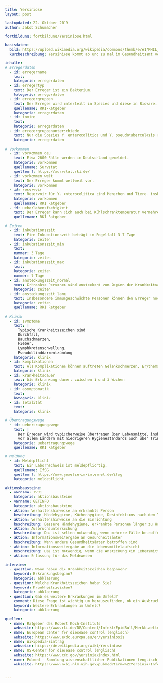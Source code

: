 ```yaml
---
title: Yersiniose
layout: post

lastupdated: 22. Oktober 2019
author: Jakob Schumacher

fortbildung: fortbildung/Yersiniose.html

basisdaten:
  bild: https://upload.wikimedia.org/wikipedia/commons/thumb/e/e1/PHIL_1918_lores_Floureszenz_Yersinia.jpg/450px-PHIL_1918_lores_Floureszenz_Yersinia.jpg
  kurzbeschreibung: Yersiniose kommt ab und zu mal im Gesundheitsamt vor. Große Ausbrüche sind in Deutschland sehr selten.

inhalte:  
# Erregerdaten
  - id: erregername
    text: 
    kategorie: erregerdaten
  - id: erregertyp
    text: Der Erreger ist ein Bakterium. 
    kategorie: erregerdaten
  - id: erregergruppen
    text: Der Erreger wird unterteilt in Spezies und diese in Biovare.
    quellename: RKI-Ratgeber 
    kategorie: erregerdaten 
  - id: toxine
    text: 
    kategorie: erregerdaten
  - id: erregergruppenunterschiede
    text: Nur die Spezies Y. enterocolitica und Y. pseudotuberculosis rufen die Erkrankung Yersiniose vor. 
    kategorie: erregerdaten
    
# Vorkommen
  - id: vorkommen_deu
    text: Etwa 2600 Fälle werden in Deutschland gemeldet.
    kategorie: vorkommen
    quellename: Survstat
    quelleurl: https://survstat.rki.de/
  - id: vorkommen_welt
    text: Der Erreger kommt weltweit vor.
    kategorie: vorkommen
  - id: reservoir
    text: Reservoir für Y. enterocolitica sind Menschen und Tiere, insbesondere Schweine. Y. pseudotuberculosis kommt überwiegend in Vögeln und Nagetieren vor.
    kategorie: vorkommen
    quellename: RKI Ratgeber
  - id: ueberlebensfaehigkeit
    text: Der Erreger kann sich auch bei Kühlschranktemperatur vermehren
    quellename: RKI Ratgeber
    
# Zeiten
  - id: inkubationszeit
    text: Eine Inkubationszeit beträgt im Regelfall 3-7 Tage
    kategorie: zeiten
  - id: inkubationszeit_min
    text: 
    nummer: 3 Tage
    kategorie: zeiten
  - id: inkubationszeit_max
    text:
    kategorie: zeiten
    nummer: 7 Tage
  - id: ansteckungszeit_normal
    text: Erkrankte Personen sind ansteckend vom Beginn der Krankheitszeichen bis 2-3 Wochen nach Symptom-Ende
    kategorie: zeiten
  - id: ansteckungszeit_lang 
    text: Insbesondere immungeschwächte Personen können den Erreger noch lange Zeit ausscheiden
    kategorie: zeiten
    quellename: RKI Ratgeber
    
# Klinik
  - id: symptome
    text: |
      Typische Krankheitszeichen sind
      Durchfall,
      Bauchschmerzen,
      Fieber,
      Lymphknotenschwellung,
      Pseudoblinddarmentzündung
    kategorie: klinik
  - id: komplikationen
    text: Als Komplikationen können auftreten Gelenkschmerzen, Erythema nodosum und Reizdarmsyndrom
    kategorie: klinik
  - id: krankheitsdauer
    text: Die Erkrankung dauert zwischen 1 und 3 Wochen
    kategorie: klinik
  - id: asymptomatik
    text: 
    kategorie: klinik
  - id: letalität
    text: 
    kategorie: klinik

# Übertragungswege
  - id: uebertragungswege
    text: | 
      Der Erreger wird typischerweise übertragen über Lebensmittel insbesondere Schweinefleisch, Rohmlich, aber auch Salate und andere Rohprodukte 
      vor allem Ländern mit niedrigeren Hygienestandards auch über Trinkwasser oder Baden. Direkte Übertragungen von Mensch zu Mensch sind selten.
    kategorie: uebertragungswege
    quellename: RKI Ratgeber

# Meldung
  - id: Meldepflicht
    text: Ein Labornachweis ist meldepflichtig.
    quellename: IfSG
    quelleurl: https://www.gesetze-im-internet.de/ifsg
    kategorie: meldepflicht

aktionsbausteine:
  - varname: TV31
    kategorie: aktionsbausteine
  - varname: GETINFO
    kategorie: aktionsbausteine
  - aktion: Verhaltenshinweise an erkrankte Person
    beschreibung: Händehygiene, Küchenhygiene, Desinfektions nach dem Toilettengang
  - aktion: Verhaltenshinweise an die Einrichtung
    beschreibung: Bessere Händehygiene, erkrankte Personen länger zu Hause lassen, Küchenhygiene, Speisen durchgaren, ggf. Isolierung (Heim, Krankenhaus o.ä.), eigene Toilette für erkrankte Personen, Desinfektion (z.B. tägliche Wischdesinfektion), Wäsche mindestens 60° plus Desinfektionswaschmittel waschen (nach Desinfektionsmittelliste RKI), Minimierung Personalbewegung.
  - aktion: Ausbruchsuntersuchung
    beschreibung: Das ist selten notwendig, wenn mehrere Fälle betroffen sind und dadurch möglicherweise weitere Fälle verhindert werden können
  - aktion: Informationsweitergabe an Gesundheitsämter
    beschreibung: Wenn andere Gesundheitsämter betroffen sind
  - aktion: Informationsweitergabe an die Lebensmittelaufsicht 
    beschreibung: Das ist notwendig, wenn die Ansteckung ein Lebensmittel als Quelle ergibt
  - aktion: Erfassung für das Meldewesen
  
interview:     
  - question: Wann haben die Krankheitszeichen begonnen?
    keyword: Erkrankungsbeginn?
    kategorie: abklaerung
  - question: Welche Krankheitszeichen haben Sie?
    keyword: Krankheitszeichen?
    kategorie: abklaerung
  - question: Gab es weitere Erkrankungen im Umfeld?
    comment: Diese Frage ist wichtig um herauszufinden, ob ein Ausbruch vorliegt. 
    keyword: Weitere Erkrankungen im Umfeld?
    kategorie: abklaerung

quellen:
  - name: Ratgeber des Robert Koch-Instituts
    webseite: https://www.rki.de/DE/Content/Infekt/EpidBull/Merkblaetter/Ratgeber_Yersiniose.html
  - name: European center for diesease control (englisch)
    webseite: https://www.ecdc.europa.eu/en/yersiniosis
  - name: Wikipedia-Eintrag
    webseite: https://de.wikipedia.org/wiki/Yersiniose
  - name: US-Center for diesease control (englisch)
    webseite: https://www.cdc.gov/yersinia/index.html
  - name: Pubmed - Sammlung wissenschaftlicher Publikationen (englisch)
    webseite: https://www.ncbi.nlm.nih.gov/pubmed?term=%22Yersinia+Infections%22%5BMesh%5D
    
    
---
```


